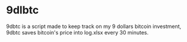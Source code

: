 # 9dlbtc
9dbtc is a script made to keep track on my 9 dollars bitcoin investment, 9dbtc saves bitcoin's price into log.xlsx every 30 minutes.
